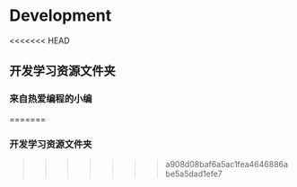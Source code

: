 # Development
<<<<<<< HEAD
## 开发学习资源文件夹

### 来自热爱编程的小编
=======
### 开发学习资源文件夹
>>>>>>> a908d08baf6a5ac1fea4646886abe5a5dad1efe7
